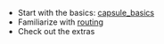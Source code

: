- Start with the basics: [capsule_basics](https://github.com/iosio/capsule/tree/master/docs/basics) 
- Familiarize with [routing](https://github.com/iosio/capsule/tree/master/docs/routing)
- Check out the extras
